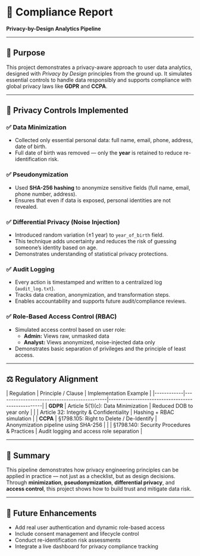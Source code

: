 # 📄 Compliance Report  
**Privacy-by-Design Analytics Pipeline**

---

## 🎯 Purpose

This project demonstrates a privacy-aware approach to user data analytics, 
designed with *Privacy by Design* principles from the ground up. It 
simulates essential controls to handle data responsibly and supports 
compliance with global privacy laws like **GDPR** and **CCPA**.

---

## 🔐 Privacy Controls Implemented

### ✅ Data Minimization
- Collected only essential personal data: full name, email, phone, 
address, date of birth.
- Full date of birth was removed — only the **year** is retained to reduce 
re-identification risk.

### ✅ Pseudonymization
- Used **SHA-256 hashing** to anonymize sensitive fields (full name, 
email, phone number, address).
- Ensures that even if data is exposed, personal identities are not 
revealed.

### ✅ Differential Privacy (Noise Injection)
- Introduced random variation (±1 year) to `year_of_birth` field.
- This technique adds uncertainty and reduces the risk of guessing 
someone’s identity based on age.
- Demonstrates understanding of statistical privacy protections.

### ✅ Audit Logging
- Every action is timestamped and written to a centralized log 
(`audit_log.txt`).
- Tracks data creation, anonymization, and transformation steps.
- Enables accountability and supports future audit/compliance reviews.

### ✅ Role-Based Access Control (RBAC)
- Simulated access control based on user role:
  - **Admin:** Views raw, unmasked data
  - **Analyst:** Views anonymized, noise-injected data only
- Demonstrates basic separation of privileges and the principle of least 
access.

---

## ⚖️ Regulatory Alignment

| Regulation | Principle / Clause                          | 
Implementation Example                          |
|------------|---------------------------------------------|--------------------------------------------------|
| **GDPR**   | Article 5(1)(c): Data Minimization           | Reduced DOB 
to year only                        |
|            | Article 32: Integrity & Confidentiality     | Hashing + 
RBAC simulation                       |
| **CCPA**   | §1798.105: Right to Delete / De-Identify     | 
Anonymization pipeline using SHA-256            |
|            | §1798.140: Security Procedures & Practices  | Audit logging 
and access role separation        |

---

## 📌 Summary

This pipeline demonstrates how privacy engineering principles can be 
applied in practice — not just as a checklist, but as design decisions. 
Through **minimization**, **pseudonymization**, **differential privacy**, 
and **access control**, this project shows how to build trust and mitigate 
data risk.

---

## 🚀 Future Enhancements

- Add real user authentication and dynamic role-based access
- Include consent management and lifecycle control
- Conduct re-identification risk assessments
- Integrate a live dashboard for privacy compliance tracking

